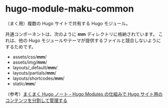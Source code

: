 # hugo-module-maku-common

（まく用）複数の Hugo サイトで共有する Hugo モジュール。

共通コンポーネントは、次のように <b>mm</b> ディレクトリに格納されています。
これは、他の Hugo モジュールやテーマが提供するファイルと競合しないようにするためです。

- assets/css/<b>mm</b>/
- assets/img/<b>mm</b>/
- layouts/_default/<b>mm</b>/
- layouts/partials/<b>mm</b>/
- layouts/shortcodes/<b>mm</b>/
- static/<b>mm</b>/

（参考）[まくまく Hugo ノート - Hugo Modules の仕組みで Hugo サイト用のコンテンツを分割して管理する](https://maku77.github.io/p/bqar8o6/)

